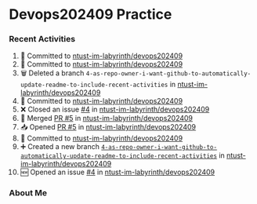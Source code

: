 # Devops202409 Practice

### Recent Activities
<!--START_SECTION:activity-->
1. 📝 Committed to [ntust-im-labyrinth/devops202409](https://github.com/ntust-im-labyrinth/devops202409/commit/ebf015e754ef1fcef20f262be19dfb1b493f1bfc)
2. 📝 Committed to [ntust-im-labyrinth/devops202409](https://github.com/ntust-im-labyrinth/devops202409/commit/71457602a4469ef091bf5d5255be5db1b7e9c537)
3. 🗑️ Deleted a branch `4-as-repo-owner-i-want-github-to-automatically-update-readme-to-include-recent-activities` in [ntust-im-labyrinth/devops202409](https://github.com/ntust-im-labyrinth/devops202409)
4. 📝 Committed to [ntust-im-labyrinth/devops202409](https://github.com/ntust-im-labyrinth/devops202409/commit/7619b0a2ec5572c841b4d1c5333b1545ee552c07)
5. ❌ Closed an issue [#4](https://github.com/ntust-im-labyrinth/devops202409/issues/4) in [ntust-im-labyrinth/devops202409](https://github.com/ntust-im-labyrinth/devops202409)
6. 🔀 Merged [PR #5](https://github.com/ntust-im-labyrinth/devops202409/pull/5) in [ntust-im-labyrinth/devops202409](https://github.com/ntust-im-labyrinth/devops202409)
7. 📥 Opened [PR #5](https://github.com/ntust-im-labyrinth/devops202409/pull/5) in [ntust-im-labyrinth/devops202409](https://github.com/ntust-im-labyrinth/devops202409)
8. 📝 Committed to [ntust-im-labyrinth/devops202409](https://github.com/ntust-im-labyrinth/devops202409/commit/7619b0a2ec5572c841b4d1c5333b1545ee552c07)
9. ➕ Created a new branch [`4-as-repo-owner-i-want-github-to-automatically-update-readme-to-include-recent-activities`](https://github.com/ntust-im-labyrinth/devops202409/tree/4-as-repo-owner-i-want-github-to-automatically-update-readme-to-include-recent-activities) in [ntust-im-labyrinth/devops202409](https://github.com/ntust-im-labyrinth/devops202409)
10. 🆕 Opened an issue [#4](https://github.com/ntust-im-labyrinth/devops202409/issues/4) in [ntust-im-labyrinth/devops202409](https://github.com/ntust-im-labyrinth/devops202409)
<!--END_SECTION:activity-->

### About Me
<!-- MYLINKS:START -->
<!-- MYLINKS:END -->
